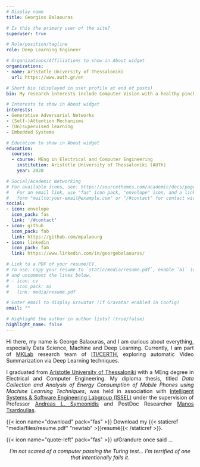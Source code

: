 ```yaml
---
# Display name
title: Georgios Balaouras

# Is this the primary user of the site?
superuser: true

# Role/position/tagline
role: Deep Learning Engineer

# Organizations/Affiliations to show in About widget
organizations:
- name: Aristotle University of Thessaloniki
  url: https://www.auth.gr/en

# Short bio (displayed in user profile at end of posts)
bio: My research interests include Computer Vision with a healthy pinch of problem solving.

# Interests to show in About widget
interests:
- Generative Adversarial Networks
- (Self-)Attention Mechanisms
- (Un)supervised learning
- Embedded Systems

# Education to show in About widget
education:
  courses:
  - course: MEng in Electrical and Computer Engineering
    institution: Aristotle University of Thessaloniki (AUTh)
    year: 2020

# Social/Academic Networking
# For available icons, see: https://sourcethemes.com/academic/docs/page-builder/#icons
#   For an email link, use "fas" icon pack, "envelope" icon, and a link in the
#   form "mailto:your-email@example.com" or "/#contact" for contact widget.
social:
- icon: envelope
  icon_pack: fas
  link: '/#contact'
- icon: github
  icon_pack: fab
  link: https://github.com/mpalaourg
- icon: linkedin
  icon_pack: fab
  link: https://www.linkedin.com/in/georgebalaouras/

# Link to a PDF of your resume/CV.
# To use: copy your resume to `static/media/resume.pdf`, enable `ai` icons in `params.toml`, 
# and uncomment the lines below.
# - icon: cv
#   icon_pack: ai
#   link: media/resume.pdf

# Enter email to display Gravatar (if Gravatar enabled in Config)
email: ""

# Highlight the author in author lists? (true/false)
highlight_name: false
---
```


<div style="text-align: justify"> <p>
Hi there, my name is George Balaouras, and I am curious about everything, especially Data Science, Machine and Deep Learning. Currently, I am part of <a href="https://mklab.iti.gr/">MKLab</a> research team of <a href="https://www.iti.gr/iti/index.html">ITI/CERTH</a>, exploring automatic Video Summarization via Deep Learning techniques.

I graduated from <a href="https://www.auth.gr/en">Aristotle University of Thessaloniki</a> with a MEng degree in Electrical and Computer Engineering. My diploma thesis, titled <i>Data Collection and Analysis of Energy Consumption of Mobile Phones using Machine Learning Techniques</i>, was held in association with <a href="https://issel.ee.auth.gr/en/13-2/">Intelligent Systems & Software Engineering Labgroup (ISSEL)</a> under the supervision of Professor <a href="https://issel.ee.auth.gr/en/staff/andreas-l-symeonidis/">Andreas L. Symeonidis</a> and PostDoc Researcher <a href="https://issel.ee.auth.gr/staff/emmanouil-manos-tsardoulias/">Manos Tsardoulias</a>.
</p> </div>

{{< icon name="download" pack="fas" >}} Download my {{< staticref "media/files/resume.pdf" "newtab" >}}resumé{{< /staticref >}}.

{{< icon name="quote-left" pack="fas" >}} u/Grandure once said ...
<div style="text-align: center">
<i>I'm not scared of a computer passing the Turing test... I'm terrified of one that intentionally fails it. </i> </div>
